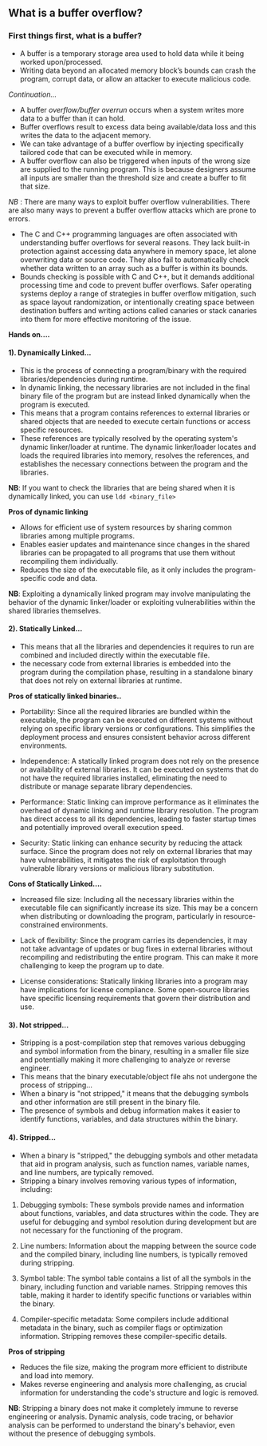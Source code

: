 ## What is a buffer overflow?

### First things first, what is a buffer?
- A buffer is a temporary storage area used to hold data while it being worked upon/processed.
- Writing data beyond an allocated memory block’s bounds can crash the program, corrupt data, or allow an attacker to execute malicious code.

_Continuation..._
- A buffer *overflow/buffer overrun* occurs when a system writes more data to a buffer than it can hold.
- Buffer overflows result to excess data being available/data loss and this writes the data to the adjacent memory.
- We can take advantage of a buffer overflow by injecting specifically tailored  code that can be executed while in memory.
- A buffer overflow can also be triggered when inputs of the wrong size are supplied to the running program. This is because designers assume all inputs are smaller than the threshold size and create a buffer to fit that size.

*NB* : There are many ways to exploit buffer overflow vulnerabilities. There are also many ways to prevent a buffer overflow attacks which are prone to errors.

- The C and C++ programming languages are often associated with understanding buffer overflows for several reasons. They lack built-in protection against accessing data anywhere in memory space, let alone overwriting data or source code. They also fail to automatically check whether data written to an array such as a buffer is within its bounds.
- Bounds checking is possible with C and C++, but it demands additional processing time and code to prevent buffer overflows. Safer operating systems deploy a range of strategies in buffer overflow mitigation, such as space layout randomization, or intentionally creating space between destination buffers and writing actions called canaries or stack canaries into them for more effective monitoring of the issue.


__Hands on....__

#### 1). Dynamically Linked...

- This is the process of connecting a program/binary with the required libraries/dependencies during runtime.
- In dynamic linking, the necessary libraries are not included in the final binary file of the program but are instead linked dynamically when the program is executed.
- This means that a program contains references to external libraries or shared objects that are needed to execute certain functions or access specific resources.
- These references are typically resolved by the operating system's dynamic linker/loader at runtime. The dynamic linker/loader locates and loads the required libraries into memory, resolves the references, and establishes the necessary connections between the program and the libraries.

__NB__: If you want to check the libraries that are being shared when it is dynamically linked, you can use ```ldd <binary_file> ```

**Pros of dynamic linking**

- Allows for efficient use of system resources by sharing common libraries among multiple programs. 
- Enables easier updates and maintenance since changes in the shared libraries can be propagated to all programs that use them without recompiling them individually.
- Reduces the size of the executable file, as it only includes the program-specific code and data.

__NB__: Exploiting a dynamically linked program may involve manipulating the behavior of the dynamic linker/loader or exploiting vulnerabilities within the shared libraries themselves.

#### 2). Statically Linked...

- This means that all the libraries and dependencies it requires to run are combined and included directly within the executable file.
- the necessary code from external libraries is embedded into the program during the compilation phase, resulting in a standalone binary that does not rely on external libraries at runtime. 

__Pros of statically linked binaries..__

- Portability: Since all the required libraries are bundled within the executable, the program can be executed on different systems without relying on specific library versions or configurations. This simplifies the deployment process and ensures consistent behavior across different environments.

- Independence: A statically linked program does not rely on the presence or availability of external libraries. It can be executed on systems that do not have the required libraries installed, eliminating the need to distribute or manage separate library dependencies.

- Performance: Static linking can improve performance as it eliminates the overhead of dynamic linking and runtime library resolution. The program has direct access to all its dependencies, leading to faster startup times and potentially improved overall execution speed.

- Security: Static linking can enhance security by reducing the attack surface. Since the program does not rely on external libraries that may have vulnerabilities, it mitigates the risk of exploitation through vulnerable library versions or malicious library substitution.

__Cons of Statically Linked....__

- Increased file size: Including all the necessary libraries within the executable file can significantly increase its size. This may be a concern when distributing or downloading the program, particularly in resource-constrained environments.

- Lack of flexibility: Since the program carries its dependencies, it may not take advantage of updates or bug fixes in external libraries without recompiling and redistributing the entire program. This can make it more challenging to keep the program up to date.
  
- License considerations: Statically linking libraries into a program may have implications for license compliance. Some open-source libraries have specific licensing requirements that govern their distribution and use.

#### 3). Not stripped...

- Stripping is a post-compilation step that removes various debugging and symbol information from the binary, resulting in a smaller file size and potentially making it more challenging to analyze or reverse engineer.
- This means that the binary executable/object file ahs not undergone the process of stripping...
- When a binary is "not stripped," it means that the debugging symbols and other information are still present in the binary file.
- The presence of symbols and debug information makes it easier to identify functions, variables, and data structures within the binary.

#### 4). Stripped...

- When a binary is "stripped," the debugging symbols and other metadata that aid in program analysis, such as function names, variable names, and line numbers, are typically removed.
- Stripping a binary involves removing various types of information, including:

1. Debugging symbols: These symbols provide names and information about functions, variables, and data structures within the code. They are useful for debugging and symbol resolution during development but are not necessary for the functioning of the program.
    
2. Line numbers: Information about the mapping between the source code and the compiled binary, including line numbers, is typically removed during stripping.
    
3. Symbol table: The symbol table contains a list of all the symbols in the binary, including function and variable names. Stripping removes this table, making it harder to identify specific functions or variables within the binary.
    
4. Compiler-specific metadata: Some compilers include additional metadata in the binary, such as compiler flags or optimization information. Stripping removes these compiler-specific details.

__Pros of stripping__

- Reduces the file size, making the program more efficient to distribute and load into memory.
- Makes reverse engineering and analysis more challenging, as crucial information for understanding the code's structure and logic is removed.

__NB__: Stripping a binary does not make it completely immune to reverse engineering or analysis. Dynamic analysis, code tracing, or behavior analysis can be performed to understand the binary's behavior, even without the presence of debugging symbols.
